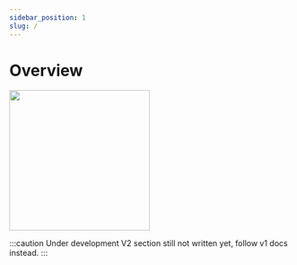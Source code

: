 ```yaml
---
sidebar_position: 1
slug: /
---
```


# Overview

<div style={{textAlign: 'center'}}>
  <img width="250" height="250" src="../img/logo.svg" />
</div>

<!-- I'm still on Compose and this is a vertical Spacer 💪 (yeah I'm that good at web dev) -->
<div style={{textAlign: 'center', padding: 30}}> 
</div>

:::caution Under development
V2 section still not written yet, follow v1 docs instead.
:::